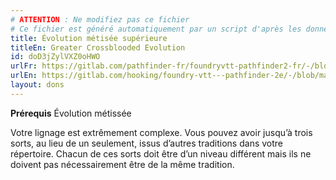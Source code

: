 ```yaml
---
# ATTENTION : Ne modifiez pas ce fichier
# Ce fichier est généré automatiquement par un script d'après les données du module Foundry VTT officiel et de sa traduction
title: Évolution métisée supérieure
titleEn: Greater Crossblooded Evolution
id: doD3jZylVXZ0oHWO
urlFr: https://gitlab.com/pathfinder-fr/foundryvtt-pathfinder2-fr/-/blob/master/data/feats/doD3jZylVXZ0oHWO.htm
urlEn: https://gitlab.com/hooking/foundry-vtt---pathfinder-2e/-/blob/master/packs/data/feats.db/greater-crossblooded-evolution.json
layout: dons
---
```

**Prérequis** Évolution métissée

Votre lignage est extrêmement complexe. Vous pouvez avoir jusqu’à trois sorts, au lieu de un seulement, issus d’autres traditions dans votre répertoire. Chacun de ces sorts doit être d’un niveau différent mais ils ne doivent pas nécessairement être de la même tradition.
